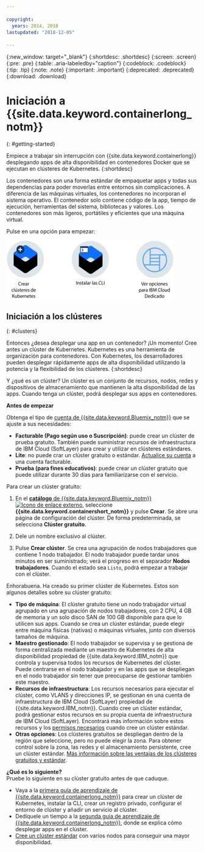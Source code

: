 ```yaml
---

copyright:
  years: 2014, 2018
lastupdated: "2018-12-05"

---
```


{:new_window: target="_blank"}
{:shortdesc: .shortdesc}
{:screen: .screen}
{:pre: .pre}
{:table: .aria-labeledby="caption"}
{:codeblock: .codeblock}
{:tip: .tip}
{:note: .note}
{:important: .important}
{:deprecated: .deprecated}
{:download: .download}



# Iniciación a {{site.data.keyword.containerlong_notm}}
{: #getting-started}

Empiece a trabajar sin interrupción con {{site.data.keyword.containerlong}} desplegando apps de alta disponibilidad en contenedores Docker que se ejecutan en clústeres de Kubernetes.
{:shortdesc}

Los contenedores son una forma estándar de empaquetar apps y todas sus dependencias para poder moverlas entre entornos sin complicaciones. A diferencia de las máquinas virtuales, los contenedores no incorporan el sistema operativo. El contenedor solo contiene código de la app, tiempo de ejecución, herramientas del sistema, bibliotecas y valores. Los contenedores son más ligeros, portátiles y eficientes que una máquina virtual.


Pulse en una opción para empezar:

<img usemap="#home_map" border="0" class="image" id="image_ztx_crb_f1b" src="images/cs_public_dedicated_options.png" width="440" alt="Pulse un icono para empezar a utilizar rápidamente {{site.data.keyword.containerlong_notm}}. Con {{site.data.keyword.Bluemix_dedicated_notm}}, pulse este icono para ver sus opciones." style="width:440px;" />
<map name="home_map" id="home_map">
<area href="#clusters" alt="Iniciación a clústeres de Kubernetes en {{site.data.keyword.Bluemix_notm}}" title="Iniciación a clústeres de Kubernetes en {{site.data.keyword.Bluemix_notm}}" shape="rect" coords="-7, -8, 108, 211" />
<area href="/docs/containers/cs_cli_install.html" alt="Instale las CLI." title="Instale las CLI." shape="rect" coords="155, -1, 289, 210" />
<area href="/docs/containers/cs_dedicated.html#dedicated_environment" alt="{{site.data.keyword.Bluemix_dedicated_notm}} Entorno de nube de" title="{{site.data.keyword.Bluemix_notm}} Entorno de nube de" shape="rect" coords="326, -10, 448, 218" />
</map>


## Iniciación a los clústeres
{: #clusters}

Entonces ¿desea desplegar una app en un contenedor? ¡Un momento! Cree antes un clúster de Kubernetes. Kubernetes es una herramienta de organización para contenedores. Con Kubernetes, los desarrolladores pueden desplegar rápidamente apps de alta disponibilidad utilizando la potencia y la flexibilidad de los clústeres.
{:shortdesc}

Y ¿qué es un clúster? Un clúster es un conjunto de recursos, nodos, redes y dispositivos de almacenamiento que mantienen la alta disponibilidad de las apps. Cuando tenga un clúster, podrá desplegar sus apps en contenedores.

**Antes de empezar**

Obtenga el tipo de [cuenta de {{site.data.keyword.Bluemix_notm}}](https://console.bluemix.net/registration/) que se ajuste a sus necesidades:
* **Facturable (Pago según uso o Suscripción)**: puede crear un clúster de prueba gratuito. También puede suministrar recursos de
infraestructura de IBM Cloud (SoftLayer) para crear y utilizar en clústeres estándares.
* **Lite**: no puede crar un clúster gratuito o estándar. [Actualice su cuenta](/docs/account/account_faq.html#changeacct) a una cuenta facturable.
* **Prueba (para fines educativos)**: puede crear un clúster gratuito que puede utilizar durante 30 días para familiarizarse con el servicio.

Para crear un clúster gratuito:

1.  En el [**catálogo** de {{site.data.keyword.Bluemix_notm}} ![Icono de enlace externo](../icons/launch-glyph.svg "Icono de enlace externo")](https://console.bluemix.net/catalog/?category=containers), seleccione **{{site.data.keyword.containershort_notm}}** y pulse **Crear**. Se abre una página de configuración del clúster. De forma predeterminada, se selecciona **Clúster gratuito**.

2.  Dele un nombre exclusivo al clúster.

3.  Pulse **Crear clúster**. Se crea una agrupación de nodos trabajadores que contiene 1 nodo trabajador. El nodo trabajador puede tardar unos minutos en ser suministrado; verá el progreso en el separador **Nodos trabajadores**. Cuando el estado sea `Listo`, podrá empezar a trabajar con el clúster.

Enhorabuena. Ha creado su primer clúster de Kubernetes. Estos son algunos detalles sobre su clúster gratuito:

*   **Tipo de máquina**: El clúster gratuito tiene un nodo trabajador virtual agrupado en una agrupación de nodos trabajadores, con 2 CPU, 4 GB de memoria y un solo disco SAN de 100 GB disponible para que lo utilicen sus apps. Cuando se crea un clúster estándar, puede elegir entre máquina físicas (nativas) o máquinas virtuales, junto con diversos tamaños de máquina.
*   **Maestro gestionado**: El nodo trabajador se supervisa y se gestiona de forma centralizada mediante un maestro de Kubernetes de alta disponibilidad propiedad de {{site.data.keyword.IBM_notm}} que controla y supervisa todos los recursos de Kubernetes del clúster. Puede centrarse en el nodo trabajador y en las apps que se despliegan en el nodo trabajador sin tener que preocuparse de gestionar también este maestro.
*   **Recursos de infraestructura**: Los recursos necesarios para ejecutar el clúster, como VLANS y direcciones IP, se gestionan en una cuenta de infraestructura de IBM Cloud (SoftLayer) propiedad de {{site.data.keyword.IBM_notm}}. Cuando cree un clúster estándar, podrá gestionar estos recursos en su propia cuenta de infraestructura de IBM Cloud (SoftLayer). Encontrará más información sobre estos recursos y los [permisos necesarios](/docs/containers/cs_users.html#infra_access) cuando cree un clúster estándar.
*   **Otras opciones**: Los clústeres gratuitos se despliegan dentro de la región que seleccione, pero no puede elegir la zona. Para obtener control sobre la zona, las redes y el almacenamiento persistente, cree un clúster estándar. [Más información sobre las ventajas de los clústeres gratuitos y estándar](/docs/containers/cs_why.html#cluster_types).


**¿Qué es lo siguiente?**</br>
Pruebe lo siguiente en su clúster gratuito antes de que caduque.

* Vaya a la [primera guía de aprendizaje de {{site.data.keyword.containerlong_notm}}](/docs/containers/cs_tutorials.html#cs_cluster_tutorial) para crear un clúster de Kubernetes, instalar la CLI, crear un registro privado, configurar el entorno de clúster y añadir un servicio al clúster.
* Dedíquele un tiempo a la [segunda guía de aprendizaje de {{site.data.keyword.containerlong_notm}}](/docs/containers/cs_tutorials_apps.html#cs_apps_tutorial), donde se explica cómo desplegar apps en el clúster.
* [Cree un clúster estándar](/docs/containers/cs_clusters.html#clusters_ui) con varios nodos para conseguir una mayor disponibilidad.


